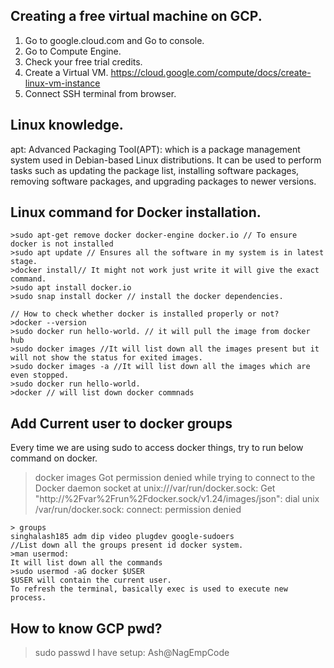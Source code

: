 ## Creating a free virtual machine on GCP.
1. Go to google.cloud.com and Go to console.
2. Go to Compute Engine.
3. Check your free trial credits.
4. Create a Virtual VM. https://cloud.google.com/compute/docs/create-linux-vm-instance
5. Connect SSH terminal from browser.

## Linux knowledge.
apt: Advanced Packaging Tool(APT): which is a package management system used in Debian-based Linux distributions. It can be used to perform tasks such as updating the package list, installing software packages, removing software packages, and upgrading packages to newer versions.

## Linux command for Docker installation.

```
>sudo apt-get remove docker docker-engine docker.io // To ensure docker is not installed
>sudo apt update // Ensures all the software in my system is in latest stage.
>docker install// It might not work just write it will give the exact command.
>sudo apt install docker.io
>sudo snap install docker // install the docker dependencies.
```

```
// How to check whether docker is installed properly or not?
>docker --version
>sudo docker run hello-world. // it will pull the image from docker hub
>sudo docker images //It will list down all the images present but it will not show the status for exited images.
>sudo docker images -a //It will list down all the images which are even stopped.
>sudo docker run hello-world.
>docker // will list down docker commnads
```

## Add Current user to docker groups

Every time we are using sudo to access docker things, try to run below command on docker.
> docker images
Got permission denied while trying to connect to the Docker daemon socket at unix:///var/run/docker.sock: Get "http://%2Fvar%2Frun%2Fdocker.sock/v1.24/images/json": dial unix /var/run/docker.sock: connect: permission denied

```
> groups
singhalash185 adm dip video plugdev google-sudoers
//List down all the groups present id docker system.
>man usermod:
It will list down all the commands
>sudo usermod -aG docker $USER
$USER will contain the current user.
To refresh the terminal, basically exec is used to execute new process.
```

## How to know GCP pwd?
>sudo passwd
I have setup: Ash@NagEmpCode










